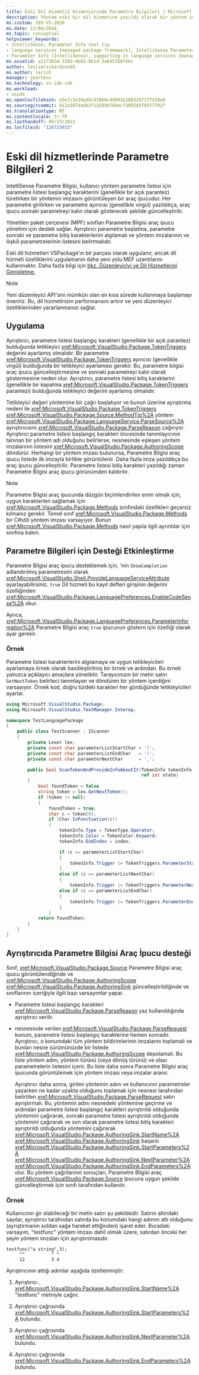 ```yaml
---
title: Eski Dil Hizmeti2 HizmetLerinde Parametre Bilgileri | Microsoft Docs
description: Yöntem eski bir dil hizmetine yazıldı olarak bir yöntem imzasını görüntülemek için IntelliSense Parametre Bilgisi işlemi nasıl destekleyebilirsiniz?
ms.custom: SEO-VS-2020
ms.date: 11/04/2016
ms.topic: conceptual
helpviewer_keywords:
- IntelliSense, Parameter Info tool tip
- language services [managed package framework], IntelliSense Parameter Info
- Parameter Info (IntelliSense), supporting in language services [managed package framework]
ms.assetid: a117365d-320d-4bb5-b61d-3e6457b8f6bc
author: leslierichardson95
ms.author: lerich
manager: jmartens
ms.technology: vs-ide-sdk
ms.workload:
- vssdk
ms.openlocfilehash: e5e7c2e39ad5cd1068c49001b2803297277d39e8
ms.sourcegitcommit: b12a38744db371d2894769ecf305585f9577792f
ms.translationtype: MT
ms.contentlocale: tr-TR
ms.lasthandoff: 09/13/2021
ms.locfileid: "126725033"
---
```

# <a name="parameter-info-in-a-legacy-language-service-2"></a>Eski dil hizmetlerinde Parametre Bilgileri 2
IntelliSense Parametre Bilgisi, kullanıcı yöntem parametre listesi için parametre listesi başlangıç karakterini (genellikle bir açık parantez) türetirken bir yöntemin imzasını görüntüleyen bir araç ipucudur. Her parametre girilirken ve parametre ayırıcısı (genellikle virgül) yazıldıkça, araç ipucu sonraki parametreyi kalın olarak gösterecek şekilde güncelleştirilir.

 Yönetilen paket çerçevesi (MPF) sınıfları Parametre Bilgisi araç ipucu yönetimi için destek sağlar. Ayrıştırıcı parametre başlatma, parametre sonraki ve parametre bitiş karakterlerini algılamalı ve yöntem imzalarının ve ilişkili parametrelerinin listesini belirtmalıdır.

 Eski dil hizmetleri VSPackage'ın bir parçası olarak uygulanır, ancak dil hizmeti özelliklerini uygulamanın daha yeni yolu MEF uzantılarını kullanmaktır. Daha fazla bilgi için [bkz. Düzenleyiciyi ve Dil Hizmetlerini Genişletme.](../../extensibility/extending-the-editor-and-language-services.md)

> [!NOTE]
> Yeni düzenleyici API'sini mümkün olan en kısa sürede kullanmaya başlamayı öneririz. Bu, dil hizmetinizin performansını artırır ve yeni düzenleyici özelliklerinden yararlanmanızı sağlar.

## <a name="implementation"></a>Uygulama
 Ayrıştırıcı, parametre listesi başlangıç karakteri (genellikle bir açık parantez) bulduğunda tetikleyici <xref:Microsoft.VisualStudio.Package.TokenTriggers> değerini ayarlamış olmalıdır. Bir parametre <xref:Microsoft.VisualStudio.Package.TokenTriggers> ayırıcısı (genellikle virgül) bulduğunda bir tetikleyici ayarlaması gerekir. Bu, parametre bilgisi araç ipucu güncelleştirmesine ve sonraki parametreyi kalın olarak göstermesine neden olur. Ayrıştırıcı, parametre listesi bitiş karakterini (genellikle bir kapatma <xref:Microsoft.VisualStudio.Package.TokenTriggers> parantezi) bulduğunda tetikleyici değerini ayarlamış olmalıdır.

 Tetikleyici değeri yöntemine bir çağrı başlatıyor ve bunun üzerine ayrıştırma nedeni ile <xref:Microsoft.VisualStudio.Package.TokenTriggers> <xref:Microsoft.VisualStudio.Package.Source.MethodTip%2A> yöntem <xref:Microsoft.VisualStudio.Package.LanguageService.ParseSource%2A> ayrıştırıcısını <xref:Microsoft.VisualStudio.Package.ParseReason> çağırıyor. Ayrıştırıcı parametre listesi başlangıç karakteri öncesinde tanımlayıcının tanınan bir yöntem adı olduğunu belirlerse, nesnesinde eşleşen yöntem imzalarının listesini <xref:Microsoft.VisualStudio.Package.AuthoringScope> döndürür. Herhangi bir yöntem imzası bulunursa, Parametre Bilgisi araç ipucu listede ilk imzayla birlikte görüntülenir. Daha fazla imza yazıldıkça bu araç ipucu güncelleştirilir. Parametre listesi bitiş karakteri yazıldığı zaman Parametre Bilgisi araç ipucu görünümden kaldırılır.

> [!NOTE]
> Parametre Bilgisi araç ipucunda düzgün biçimlendirilen emin olmak için, uygun karakterleri sağlamak için <xref:Microsoft.VisualStudio.Package.Methods> sınıfındaki özellikleri geçersiz kılmanız gerekir. Temel sınıf <xref:Microsoft.VisualStudio.Package.Methods> bir C#stili yöntem imzası varsayıyor. Bunun <xref:Microsoft.VisualStudio.Package.Methods> nasıl yapıla ilgili ayrıntılar için sınıfına bakın.

## <a name="enabling-support-for-the-parameter-info"></a>Parametre Bilgileri için Desteği Etkinleştirme
 Parametre Bilgisi araç ipucu desteklemek için, 'nin `ShowCompletion` adlandırılmış parametresini olarak <xref:Microsoft.VisualStudio.Shell.ProvideLanguageServiceAttribute> ayarlayabilirsiniz. `true` Dil hizmeti bu kayıt defteri girişinin değerini özelliğinden <xref:Microsoft.VisualStudio.Package.LanguagePreferences.EnableCodeSense%2A> okur.

 Ayrıca, <xref:Microsoft.VisualStudio.Package.LanguagePreferences.ParameterInformation%2A> Parametre Bilgisi araç `true` ipucunun göstern için özelliği olarak ayar gerekir.

### <a name="example"></a>Örnek
 Parametre listesi karakterlerini algılamaya ve uygun tetikleyicileri ayarlamaya örnek olarak basitleştirilmiş bir örnek ve ardından. Bu örnek yalnızca açıklayıcı amaçlara yöneliktir. Tarayıcınızın bir metin satırı `GetNextToken` belirteci tanımlayan ve döndüren bir yöntem içerdiğini varsayıyor. Örnek kod, doğru türdeki karakteri her gördüğünde tetikleyicileri ayarlar.

```csharp
using Microsoft.VisualStudio.Package;
using Microsoft.VisualStudio.TextManager.Interop;

namespace TestLanguagePackage
{
    public class TestScanner : IScanner
    {
        private Lexer lex;
        private const char parameterListStartChar = '(';
        private const char parameterListEndChar   = ')';
        private const char parameterNextChar      = ',';

        public bool ScanTokenAndProvideInfoAboutIt(TokenInfo tokenInfo,
                                                   ref int state)
        {
            bool foundToken = false
            string token = lex.GetNextToken();
            if (token != null)
            {
                foundToken = true;
                char c = token[0];
                if (Char.IsPunctuation(c))
                {
                    tokenInfo.Type = TokenType.Operator;
                    tokenInfo.Color = TokenColor.Keyword;
                    tokenInfo.EndIndex = index;

                    if (c == parameterListStartChar)
                    {
                        tokenInfo.Trigger |= TokenTriggers.ParameterStart;
                    }
                    else if (c == parameterListNextChar)
                    {
                        tokenInfo.Trigger |= TokenTriggers.ParameterNext;
                    else if (c == parameterListEndChar)
                    {
                        tokenInfo.Trigger |= TokenTriggers.ParameterEnd;
                    }
                }
            return foundToken;
        }
    }
}
```

## <a name="supporting-the-parameter-info-tooltip-in-the-parser"></a>Ayrıştırıcıda Parametre Bilgisi Araç İpucu desteği
 Sınıf, <xref:Microsoft.VisualStudio.Package.Source> Parametre Bilgisi araç ipucu görüntülendiğinde ve <xref:Microsoft.VisualStudio.Package.AuthoringScope> <xref:Microsoft.VisualStudio.Package.AuthoringSink> güncelleştirildiğinde ve sınıflarının içeriğiyle ilgili bazı varsayımlar yapar.

- Parametre listesi başlangıç karakteri <xref:Microsoft.VisualStudio.Package.ParseReason> yaz kullanıldığında ayrıştırıcı verilir.

- nesnesinde verilen <xref:Microsoft.VisualStudio.Package.ParseRequest> konum, parametre listesi başlangıç karakterine hemen sonradır. Ayrıştırıcı, o konumdaki tüm yöntem bildirimlerinin imzalarını toplamalı ve bunları nesne sürümünüzde bir listede <xref:Microsoft.VisualStudio.Package.AuthoringScope> depolamalı. Bu liste yöntem adını, yöntem türünü (veya dönüş türünü) ve olası parametrelerin listesini içerir. Bu liste daha sonra Parametre Bilgisi araç ipucunda görüntülemek için yöntem imzası veya imzalar aranır.

  Ayrıştırıcı daha sonra, girilen yöntemin adını ve kullanıcının parametreler yazarken ne kadar uzakta olduğunu toplamak için nesnesi tarafından belirtilen <xref:Microsoft.VisualStudio.Package.ParseRequest> satırı ayrıştırmalı. Bu, yöntemin adını nesnedeki yöntemine geçirme ve ardından parametre listesi başlangıç karakteri ayrıştırıldı olduğunda yöntemini çağırarak, sonraki parametre listesi ayrıştırıldı olduğunda yöntemini çağırarak ve son olarak parametre listesi bitiş karakteri ayrıştırıldı olduğunda yöntemini çağırarak <xref:Microsoft.VisualStudio.Package.AuthoringSink.StartName%2A> <xref:Microsoft.VisualStudio.Package.AuthoringSink> başarılı <xref:Microsoft.VisualStudio.Package.AuthoringSink.StartParameters%2A> <xref:Microsoft.VisualStudio.Package.AuthoringSink.NextParameter%2A> <xref:Microsoft.VisualStudio.Package.AuthoringSink.EndParameters%2A> olur. Bu yöntem çağrılarının sonuçları, Parametre Bilgisi araç <xref:Microsoft.VisualStudio.Package.Source> ipucuna uygun şekilde güncelleştirmek için sınıfı tarafından kullanılır.

### <a name="example"></a>Örnek
 Kullanıcının gir olabileceği bir metin satırı şu şekildedir. Satırın altındaki sayılar, ayrıştırıcı tarafından satırda bu konumdaki hangi adımın atlı olduğunu (ayrıştırmanın soldan sağa hareket ettiğinden) işaret eder. Buradaki varsayım, "testfunc" yöntem imzası dahil olmak üzere, satırdan önceki her şeyin yöntem imzaları için ayrıştırılmasıdır.

```
testfunc("a string",3);
     ^^          ^ ^
     12          3 4
```

 Ayrıştırıcının attığı adımlar aşağıda özetlenmiştir:

1. Ayrıştırıcı , <xref:Microsoft.VisualStudio.Package.AuthoringSink.StartName%2A> "testfunc" metniyle çağrır.

2. Ayrıştırıcı çağrısında <xref:Microsoft.VisualStudio.Package.AuthoringSink.StartParameters%2A> bulundu.

3. Ayrıştırıcı çağrısında <xref:Microsoft.VisualStudio.Package.AuthoringSink.NextParameter%2A> bulundu.

4. Ayrıştırıcı çağrısında <xref:Microsoft.VisualStudio.Package.AuthoringSink.EndParameters%2A> bulundu.
